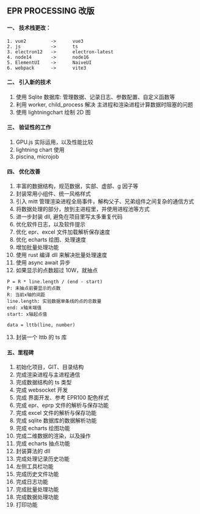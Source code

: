 ## EPR PROCESSING 改版

#### 一、 技术栈更改：

```
1. vue2         ->		vue3
2. js           ->		ts
3. electron12   -> 		electron-latest
4. node14       -> 		node16
5. ElementUI    ->		NaiveUI
6. webpack      ->		vite3
```

#### 二、 引入新的技术

1. 使用 Sqlite 数据库: 管理数据、记录日志、参数配置、自定义函数等
2. 利用 worker, child_process 解决 主进程和渲染进程计算数据时阻塞的问题
3. 使用 lightningchart 绘制 2D 图

#### 三、 验证性的工作

1. GPU.js 实际运用，以及性能比较
2. lightning chart 使用
3. piscina, microjob

#### 四、 优化改善

1. 丰富的数据结构，规范数据，实部、虚部、g 因子等
2. 封装常用小组件、统一风格样式
3. 引入 mitt 管理渲染进程全局事件，解构父子、兄弟组件之间复杂的通信方式
4. 将数据处理的部分，放到主进程里，并使用进程池等方式
5. 进一步封装 dll, 避免在项目里写太多重复代码
6. 优化软件日志，以及软件提示
7. 优化 epr、excel 文件加载解析保存速度
8. 优化 echarts 绘图、处理速度
9. 增加批量处理功能
10. 使用 rust 编译 dll 来解决批量处理速度
11. 使用 async await 异步
12. 如果显示的点数超过 10W，就抽点

```
P = R * line.length / (end - start)
P: 未抽点前要显示的点数
R: 当前x轴的间距
line.length: 实验数据单条线的点的总数量
end: x轴末端值
start: x轴起点值

data = lttb(line, number)
```

13. 封装一个 lttb 的 ts 库

#### 五、里程碑

1. 初始化项目，GIT、目录结构
2. 完成渲染进程与主进程通信
3. 完成数据结构的 ts 类型
4. 完成 websocket 开发
5. 完成 界面开发、参考 EPR100 配色样式
6. 完成 epr、eprp 文件的解析与保存功能
7. 完成 excel 文件的解析与保存功能
8. 完成 sqlite 数据库的数据解析功能
9. 完成 echarts 绘图功能
10. 完成二维数据的渲染，以及操作
11. 完成 echarts 抽点功能
12. 封装算法的 dll
13. 完成处理记录历史功能
14. 左侧工具栏功能
15. 完成历史文件功能
16. 完成日志功能
17. 完成批量处理功能
18. 完成数据处理功能
19. 打印功能
